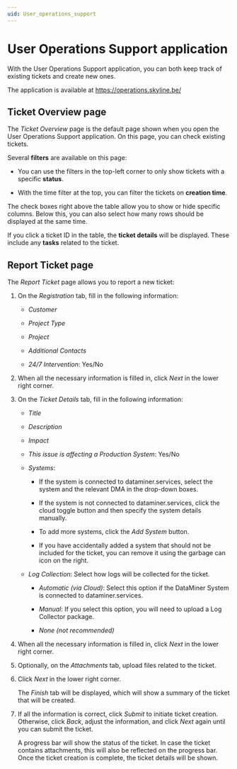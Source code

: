 ```yaml
---
uid: User_operations_support
---
```


# User Operations Support application

With the User Operations Support application, you can both keep track of existing tickets and create new ones.

The application is available at <https://operations.skyline.be/>

## Ticket Overview page

The *Ticket Overview* page is the default page shown when you open the User Operations Support application. On this page, you can check existing tickets.

Several **filters** are available on this page:

- You can use the filters in the top-left corner to only show tickets with a specific **status**.

- With the time filter at the top, you can filter the tickets on **creation time**.

The check boxes right above the table allow you to show or hide specific columns. Below this, you can also select how many rows should be displayed at the same time.

If you click a ticket ID in the table, the **ticket details** will be displayed. These include any **tasks** related to the ticket.

## Report Ticket page

The *Report Ticket* page allows you to report a new ticket:

1. On the *Registration* tab, fill in the following information:

   - *Customer*

   - *Project Type*

   - *Project*

   - *Additional Contacts*

   - *24/7 Intervention*: Yes/No

1. When all the necessary information is filled in, click *Next* in the lower right corner.

1. On the *Ticket Details* tab, fill in the following information:

   - *Title*

   - *Description*

   - *Impact*

   - *This issue is affecting a Production System*: Yes/No

   - *Systems*:

     - If the system is connected to dataminer.services, select the system and the relevant DMA in the drop-down boxes.

     - If the system is not connected to dataminer.services, click the cloud toggle button and then specify the system details manually.

     - To add more systems, click the *Add System* button.

     - If you have accidentally added a system that should not be included for the ticket, you can remove it using the garbage can icon on the right.

   - *Log Collection*: Select how logs will be collected for the ticket.

     - *Automatic (via Cloud)*: Select this option if the DataMiner System is connected to dataminer.services.

     - *Manual*: If you select this option, you will need to upload a Log Collector package.

     - *None (not recommended)*

1. When all the necessary information is filled in, click *Next* in the lower right corner.

1. Optionally, on the *Attachments* tab, upload files related to the ticket.

1. Click *Next* in the lower right corner.

   The *Finish* tab will be displayed, which will show a summary of the ticket that will be created.

1. If all the information is correct, click *Submit* to initiate ticket creation. Otherwise, click *Back*, adjust the information, and click *Next* again until you can submit the ticket.

   A progress bar will show the status of the ticket. In case the ticket contains attachments, this will also be reflected on the progress bar. Once the ticket creation is complete, the ticket details will be shown.
